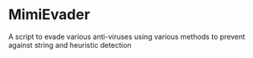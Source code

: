 # MimiEvader
A script to evade various anti-viruses using various methods to prevent against string and heuristic detection
